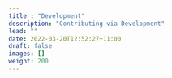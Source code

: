 ```yaml
---
title : "Development"
description: "Contributing via Development"
lead: ""
date: 2022-03-20T12:52:27+11:00
draft: false
images: []
weight: 200
---
```

